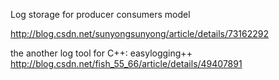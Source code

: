 Log storage for producer consumers model

http://blog.csdn.net/sunyongsunyong/article/details/73162292



the another log tool for C++: easylogging++
http://blog.csdn.net/fish_55_66/article/details/49407891
